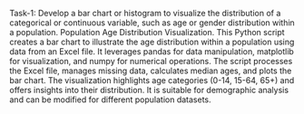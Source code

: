 Task-1: 
Develop a bar chart or histogram to visualize the distribution of a categorical or continuous variable, such as age or gender distribution within a population.
Population Age Distribution Visualization.
This Python script creates a bar chart to illustrate the age distribution within a population using data from an Excel file. It leverages pandas for data manipulation,
matplotlib for visualization, and numpy for numerical operations. The script processes the Excel file, manages missing data, calculates median ages, and plots the bar chart. 
The visualization highlights age categories (0-14, 15-64, 65+) and offers insights into their distribution. It is suitable for demographic analysis and can be modified for 
different population datasets.
